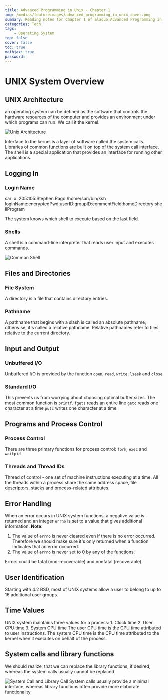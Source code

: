 ```yaml
---
title: Advanced Programming in Unix - Chapter 1
img: /medias/featureimages/advanced_programming_in_unix_cover.png
summary: Reading notes for Chapter 1 of &laquo;Advanced Programming in Unix&raquo;
categories: Tech
tags:
    - Operating System
top: false
cover: false
toc: true
mathjax: true
password:
---
```


# UNIX System Overview



## UNIX Architecture
an operating system can be defined as the software that controls the hardware resources of the computer and provides an environment under which programs can run. We call it the kernel.


![Unix Architecture](unix_architecture.png)

Interface to the kernel is a layer of software called the system calls.
Libraries of common functions are built on top of the system call interface.
The shell is a special application that provides an interface for running other applications.



## Logging In
### Login Name
sar: x: 205:105:Stephen Rago:/home/sar:/bin/ksh
loginName:encryptedPwd:userID:groupID:commentField:homeDirectory:shellProgram

The system knows which shell to execute based on the last field.
### Shells
A shell is a command-line interpreter that reads user input and executes commands.

![Common Shell](common_shell.png)

## Files and Directories
### File System
A directory is a file that contains directory entries. 
### Pathname
A pathname that begins with a slash is called an absolute pathname; otherwise, it's called a relative pathname. Relative pathnames refer to files relative to the current directory.


## Input and Output
### Unbuffered I/O
Unbuffered I/O is provided by the function `open`, `read`, `write`, `lseek` and `close`	
### Standard I/O
This prevents us from worrying about choosing optimal buffer sizes. 
The most common function is `printf`.
`fgets` reads an entire line
`getc` reads one character at a time
`putc` writes one character at a time

## Programs and Process Control

### Process Control
There are three primary functions for process control: `fork`, `exec` and `waitpid`
### Threads and Thread IDs
Thread of control - one set of machine instructions executing at a time.
All the threads within a process share the same address space, file descriptors, stacks and process-related attributes.


## Error Handling

When an error occurs in UNIX system functions, a negative value is returned and an integer `errno` is set to a value that gives additional information.
**Note**: 
1. The value of `errno` is never cleared even if there is no error occurred. Therefore we should make sure it's only returned when a function indicates that an error occurred. 
2. The value of `errno` is never set to 0 by any of the functions.

Errors could be fatal (non-recoverable) and nonfatal (recoverable)

## User Identification

Starting with 4.2 BSD, most of UNIX systems allow a user to belong to up to 16 additional user groups.

## Time Values

UNIX system maintains three values for a process: 
	1. Clock time
	2. User CPU time
	3. System CPU time
The user CPU time is the CPU time attributed to user instructions. The system CPU time is the CPU time attributed to the kernel when it executes on behalf of the process.

## System calls and library functions
We should realize, that we can replace the library functions, if desired, whereas the system calls usually cannot be replaced

![System Call and Library Call](systemCallAndLibraryCall.png)
System calls usually provide a minimal interface, whereas library functions often provide more elaborate functionality




